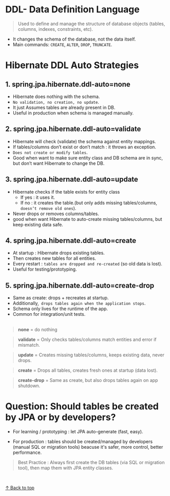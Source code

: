 
<h1 id="top">DDL- Data Definition Language</h1>

>Used to define and manage the structure of database objects (tables, columns, indexes, constraints, etc).

- It changes the schema of the database, not the data itself.
- Main commands: `CREATE`, `ALTER`, `DROP`, `TRUNCATE`.

<h1>Hibernate DDL Auto Strategies</h1>

<h2>1. spring.jpa.hibernate.ddl-auto=none</h2>

- Hibernate does nothing with the schema.
- `No validation, no creation, no update`.
- It just Assumes tables are already present in DB.
- Useful in production when schema is managed manually. 


<h2>2. spring.jpa.hibernate.ddl-auto=validate</h2>

- Hibernate will check (validate) the schema against  entity mappings.
- If tables/columns don’t exist or don’t match : it throws an exception.
- `Does not create or modify tables`.
- Good when want to make sure entity class and DB schema are in sync, but don’t want Hibernate to change the DB.

<h2>3. spring.jpa.hibernate.ddl-auto=update </h2>

- Hibernate checks if the table exists for entity class
    - If yes : it uses it.
    - If no : it creates the table.(but only adds missing tables/columns, `doesn’t remove old ones`).
- Never drops or removes columns/tables.
- good when want Hibernate to auto-create missing tables/columns, but keep existing data safe.

<h2>4. spring.jpa.hibernate.ddl-auto=create </h2>

- At startup : Hibernate drops existing tables.
- Then creates new tables for all entities.
- Every restart : `tables are dropped and re-created` (so old data is lost).
- Useful for testing/prototyping.

<h2>5. spring.jpa.hibernate.ddl-auto=create-drop</h2>


- Same as create: drops + recreates at startup.
- Additionally,` drops tables again when the application stops`.
- Schema only lives for the runtime of the app.
- Common for integration/unit tests.
<br><br>

>**none** = do nothing

>**validate** = Only checks tables/columns match entities and error if mismatch.

>**update** = Creates missing tables/columns, keeps existing data, never drops.

>**create** = Drops all tables, creates fresh ones at startup (data lost).

>**create-drop** = Same as create, but also drops tables again on app shutdown.


<h1>Question: Should tables be created by JPA or by developers?</h1>

- For learning / prototyping : let JPA auto-generate (fast, easy).

- For production : tables should be created/managed by developers (manual SQL or migration tools) beacuse it's safer, more control, better performance.

> Best Practice : Always first create the DB tables (via SQL or migration tool), then map them with JPA entity classes.

<br>

[↑ Back to top](#top)   <br><br>
